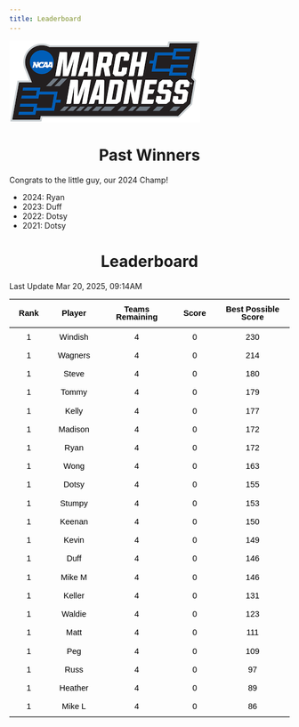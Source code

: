 ```yaml
---
title: Leaderboard
---
```


<link href="/rmarkdown-libs/tabwid/tabwid.css" rel="stylesheet" />
<script src="/rmarkdown-libs/tabwid/tabwid.js"></script>
<style type="text/css">
h1 {
  text-align: center;
}
</style>

![](march_madness_logo.png)

# Past Winners

Congrats to the little guy, our 2024 Champ!

- 2024: Ryan
- 2023: Duff
- 2022: Dotsy
- 2021: Dotsy

# Leaderboard

Last Update Mar 20, 2025, 09:14AM

<div class="tabwid"><style>.cl-3e239818{}.cl-3e1fb20c{font-family:'Helvetica';font-size:11pt;font-weight:bold;font-style:normal;text-decoration:none;color:rgba(0, 0, 0, 1.00);background-color:transparent;}.cl-3e1fb220{font-family:'Helvetica';font-size:11pt;font-weight:normal;font-style:normal;text-decoration:none;color:rgba(0, 0, 0, 1.00);background-color:transparent;}.cl-3e2143a6{margin:0;text-align:center;border-bottom: 0 solid rgba(0, 0, 0, 1.00);border-top: 0 solid rgba(0, 0, 0, 1.00);border-left: 0 solid rgba(0, 0, 0, 1.00);border-right: 0 solid rgba(0, 0, 0, 1.00);padding-bottom:5pt;padding-top:5pt;padding-left:5pt;padding-right:5pt;line-height: 1;background-color:transparent;}.cl-3e214e78{width:0.659in;background-color:transparent;vertical-align: middle;border-bottom: 1.5pt solid rgba(102, 102, 102, 1.00);border-top: 1.5pt solid rgba(102, 102, 102, 1.00);border-left: 0 solid rgba(0, 0, 0, 1.00);border-right: 0 solid rgba(0, 0, 0, 1.00);margin-bottom:0;margin-top:0;margin-left:0;margin-right:0;}.cl-3e214e79{width:0.897in;background-color:transparent;vertical-align: middle;border-bottom: 1.5pt solid rgba(102, 102, 102, 1.00);border-top: 1.5pt solid rgba(102, 102, 102, 1.00);border-left: 0 solid rgba(0, 0, 0, 1.00);border-right: 0 solid rgba(0, 0, 0, 1.00);margin-bottom:0;margin-top:0;margin-left:0;margin-right:0;}.cl-3e214e82{width:1.593in;background-color:transparent;vertical-align: middle;border-bottom: 1.5pt solid rgba(102, 102, 102, 1.00);border-top: 1.5pt solid rgba(102, 102, 102, 1.00);border-left: 0 solid rgba(0, 0, 0, 1.00);border-right: 0 solid rgba(0, 0, 0, 1.00);margin-bottom:0;margin-top:0;margin-left:0;margin-right:0;}.cl-3e214e83{width:0.71in;background-color:transparent;vertical-align: middle;border-bottom: 1.5pt solid rgba(102, 102, 102, 1.00);border-top: 1.5pt solid rgba(102, 102, 102, 1.00);border-left: 0 solid rgba(0, 0, 0, 1.00);border-right: 0 solid rgba(0, 0, 0, 1.00);margin-bottom:0;margin-top:0;margin-left:0;margin-right:0;}.cl-3e214e84{width:1.754in;background-color:transparent;vertical-align: middle;border-bottom: 1.5pt solid rgba(102, 102, 102, 1.00);border-top: 1.5pt solid rgba(102, 102, 102, 1.00);border-left: 0 solid rgba(0, 0, 0, 1.00);border-right: 0 solid rgba(0, 0, 0, 1.00);margin-bottom:0;margin-top:0;margin-left:0;margin-right:0;}.cl-3e214e85{width:0.659in;background-color:transparent;vertical-align: middle;border-bottom: 0 solid rgba(0, 0, 0, 1.00);border-top: 0 solid rgba(0, 0, 0, 1.00);border-left: 0 solid rgba(0, 0, 0, 1.00);border-right: 0 solid rgba(0, 0, 0, 1.00);margin-bottom:0;margin-top:0;margin-left:0;margin-right:0;}.cl-3e214e8c{width:0.897in;background-color:transparent;vertical-align: middle;border-bottom: 0 solid rgba(0, 0, 0, 1.00);border-top: 0 solid rgba(0, 0, 0, 1.00);border-left: 0 solid rgba(0, 0, 0, 1.00);border-right: 0 solid rgba(0, 0, 0, 1.00);margin-bottom:0;margin-top:0;margin-left:0;margin-right:0;}.cl-3e214e8d{width:1.593in;background-color:transparent;vertical-align: middle;border-bottom: 0 solid rgba(0, 0, 0, 1.00);border-top: 0 solid rgba(0, 0, 0, 1.00);border-left: 0 solid rgba(0, 0, 0, 1.00);border-right: 0 solid rgba(0, 0, 0, 1.00);margin-bottom:0;margin-top:0;margin-left:0;margin-right:0;}.cl-3e214e8e{width:0.71in;background-color:transparent;vertical-align: middle;border-bottom: 0 solid rgba(0, 0, 0, 1.00);border-top: 0 solid rgba(0, 0, 0, 1.00);border-left: 0 solid rgba(0, 0, 0, 1.00);border-right: 0 solid rgba(0, 0, 0, 1.00);margin-bottom:0;margin-top:0;margin-left:0;margin-right:0;}.cl-3e214e96{width:1.754in;background-color:transparent;vertical-align: middle;border-bottom: 0 solid rgba(0, 0, 0, 1.00);border-top: 0 solid rgba(0, 0, 0, 1.00);border-left: 0 solid rgba(0, 0, 0, 1.00);border-right: 0 solid rgba(0, 0, 0, 1.00);margin-bottom:0;margin-top:0;margin-left:0;margin-right:0;}.cl-3e214e97{width:0.659in;background-color:transparent;vertical-align: middle;border-bottom: 0 solid rgba(0, 0, 0, 1.00);border-top: 0 solid rgba(0, 0, 0, 1.00);border-left: 0 solid rgba(0, 0, 0, 1.00);border-right: 0 solid rgba(0, 0, 0, 1.00);margin-bottom:0;margin-top:0;margin-left:0;margin-right:0;}.cl-3e214ea0{width:0.897in;background-color:transparent;vertical-align: middle;border-bottom: 0 solid rgba(0, 0, 0, 1.00);border-top: 0 solid rgba(0, 0, 0, 1.00);border-left: 0 solid rgba(0, 0, 0, 1.00);border-right: 0 solid rgba(0, 0, 0, 1.00);margin-bottom:0;margin-top:0;margin-left:0;margin-right:0;}.cl-3e214ea1{width:1.593in;background-color:transparent;vertical-align: middle;border-bottom: 0 solid rgba(0, 0, 0, 1.00);border-top: 0 solid rgba(0, 0, 0, 1.00);border-left: 0 solid rgba(0, 0, 0, 1.00);border-right: 0 solid rgba(0, 0, 0, 1.00);margin-bottom:0;margin-top:0;margin-left:0;margin-right:0;}.cl-3e214ea2{width:0.71in;background-color:transparent;vertical-align: middle;border-bottom: 0 solid rgba(0, 0, 0, 1.00);border-top: 0 solid rgba(0, 0, 0, 1.00);border-left: 0 solid rgba(0, 0, 0, 1.00);border-right: 0 solid rgba(0, 0, 0, 1.00);margin-bottom:0;margin-top:0;margin-left:0;margin-right:0;}.cl-3e214ea3{width:1.754in;background-color:transparent;vertical-align: middle;border-bottom: 0 solid rgba(0, 0, 0, 1.00);border-top: 0 solid rgba(0, 0, 0, 1.00);border-left: 0 solid rgba(0, 0, 0, 1.00);border-right: 0 solid rgba(0, 0, 0, 1.00);margin-bottom:0;margin-top:0;margin-left:0;margin-right:0;}.cl-3e214eaa{width:0.659in;background-color:transparent;vertical-align: middle;border-bottom: 0 solid rgba(0, 0, 0, 1.00);border-top: 0 solid rgba(0, 0, 0, 1.00);border-left: 0 solid rgba(0, 0, 0, 1.00);border-right: 0 solid rgba(0, 0, 0, 1.00);margin-bottom:0;margin-top:0;margin-left:0;margin-right:0;}.cl-3e214eab{width:0.897in;background-color:transparent;vertical-align: middle;border-bottom: 0 solid rgba(0, 0, 0, 1.00);border-top: 0 solid rgba(0, 0, 0, 1.00);border-left: 0 solid rgba(0, 0, 0, 1.00);border-right: 0 solid rgba(0, 0, 0, 1.00);margin-bottom:0;margin-top:0;margin-left:0;margin-right:0;}.cl-3e214eac{width:1.593in;background-color:transparent;vertical-align: middle;border-bottom: 0 solid rgba(0, 0, 0, 1.00);border-top: 0 solid rgba(0, 0, 0, 1.00);border-left: 0 solid rgba(0, 0, 0, 1.00);border-right: 0 solid rgba(0, 0, 0, 1.00);margin-bottom:0;margin-top:0;margin-left:0;margin-right:0;}.cl-3e214eb4{width:0.71in;background-color:transparent;vertical-align: middle;border-bottom: 0 solid rgba(0, 0, 0, 1.00);border-top: 0 solid rgba(0, 0, 0, 1.00);border-left: 0 solid rgba(0, 0, 0, 1.00);border-right: 0 solid rgba(0, 0, 0, 1.00);margin-bottom:0;margin-top:0;margin-left:0;margin-right:0;}.cl-3e214eb5{width:1.754in;background-color:transparent;vertical-align: middle;border-bottom: 0 solid rgba(0, 0, 0, 1.00);border-top: 0 solid rgba(0, 0, 0, 1.00);border-left: 0 solid rgba(0, 0, 0, 1.00);border-right: 0 solid rgba(0, 0, 0, 1.00);margin-bottom:0;margin-top:0;margin-left:0;margin-right:0;}.cl-3e214eb6{width:0.659in;background-color:transparent;vertical-align: middle;border-bottom: 0 solid rgba(0, 0, 0, 1.00);border-top: 0 solid rgba(0, 0, 0, 1.00);border-left: 0 solid rgba(0, 0, 0, 1.00);border-right: 0 solid rgba(0, 0, 0, 1.00);margin-bottom:0;margin-top:0;margin-left:0;margin-right:0;}.cl-3e214ebe{width:0.897in;background-color:transparent;vertical-align: middle;border-bottom: 0 solid rgba(0, 0, 0, 1.00);border-top: 0 solid rgba(0, 0, 0, 1.00);border-left: 0 solid rgba(0, 0, 0, 1.00);border-right: 0 solid rgba(0, 0, 0, 1.00);margin-bottom:0;margin-top:0;margin-left:0;margin-right:0;}.cl-3e214ebf{width:1.593in;background-color:transparent;vertical-align: middle;border-bottom: 0 solid rgba(0, 0, 0, 1.00);border-top: 0 solid rgba(0, 0, 0, 1.00);border-left: 0 solid rgba(0, 0, 0, 1.00);border-right: 0 solid rgba(0, 0, 0, 1.00);margin-bottom:0;margin-top:0;margin-left:0;margin-right:0;}.cl-3e214ec0{width:0.71in;background-color:transparent;vertical-align: middle;border-bottom: 0 solid rgba(0, 0, 0, 1.00);border-top: 0 solid rgba(0, 0, 0, 1.00);border-left: 0 solid rgba(0, 0, 0, 1.00);border-right: 0 solid rgba(0, 0, 0, 1.00);margin-bottom:0;margin-top:0;margin-left:0;margin-right:0;}.cl-3e214ec8{width:1.754in;background-color:transparent;vertical-align: middle;border-bottom: 0 solid rgba(0, 0, 0, 1.00);border-top: 0 solid rgba(0, 0, 0, 1.00);border-left: 0 solid rgba(0, 0, 0, 1.00);border-right: 0 solid rgba(0, 0, 0, 1.00);margin-bottom:0;margin-top:0;margin-left:0;margin-right:0;}.cl-3e214ec9{width:0.659in;background-color:transparent;vertical-align: middle;border-bottom: 0 solid rgba(0, 0, 0, 1.00);border-top: 0 solid rgba(0, 0, 0, 1.00);border-left: 0 solid rgba(0, 0, 0, 1.00);border-right: 0 solid rgba(0, 0, 0, 1.00);margin-bottom:0;margin-top:0;margin-left:0;margin-right:0;}.cl-3e214ed2{width:0.897in;background-color:transparent;vertical-align: middle;border-bottom: 0 solid rgba(0, 0, 0, 1.00);border-top: 0 solid rgba(0, 0, 0, 1.00);border-left: 0 solid rgba(0, 0, 0, 1.00);border-right: 0 solid rgba(0, 0, 0, 1.00);margin-bottom:0;margin-top:0;margin-left:0;margin-right:0;}.cl-3e214ed3{width:1.593in;background-color:transparent;vertical-align: middle;border-bottom: 0 solid rgba(0, 0, 0, 1.00);border-top: 0 solid rgba(0, 0, 0, 1.00);border-left: 0 solid rgba(0, 0, 0, 1.00);border-right: 0 solid rgba(0, 0, 0, 1.00);margin-bottom:0;margin-top:0;margin-left:0;margin-right:0;}.cl-3e214ed4{width:0.71in;background-color:transparent;vertical-align: middle;border-bottom: 0 solid rgba(0, 0, 0, 1.00);border-top: 0 solid rgba(0, 0, 0, 1.00);border-left: 0 solid rgba(0, 0, 0, 1.00);border-right: 0 solid rgba(0, 0, 0, 1.00);margin-bottom:0;margin-top:0;margin-left:0;margin-right:0;}.cl-3e214ed5{width:1.754in;background-color:transparent;vertical-align: middle;border-bottom: 0 solid rgba(0, 0, 0, 1.00);border-top: 0 solid rgba(0, 0, 0, 1.00);border-left: 0 solid rgba(0, 0, 0, 1.00);border-right: 0 solid rgba(0, 0, 0, 1.00);margin-bottom:0;margin-top:0;margin-left:0;margin-right:0;}.cl-3e214edc{width:0.659in;background-color:transparent;vertical-align: middle;border-bottom: 0 solid rgba(0, 0, 0, 1.00);border-top: 0 solid rgba(0, 0, 0, 1.00);border-left: 0 solid rgba(0, 0, 0, 1.00);border-right: 0 solid rgba(0, 0, 0, 1.00);margin-bottom:0;margin-top:0;margin-left:0;margin-right:0;}.cl-3e214edd{width:0.897in;background-color:transparent;vertical-align: middle;border-bottom: 0 solid rgba(0, 0, 0, 1.00);border-top: 0 solid rgba(0, 0, 0, 1.00);border-left: 0 solid rgba(0, 0, 0, 1.00);border-right: 0 solid rgba(0, 0, 0, 1.00);margin-bottom:0;margin-top:0;margin-left:0;margin-right:0;}.cl-3e214ede{width:1.593in;background-color:transparent;vertical-align: middle;border-bottom: 0 solid rgba(0, 0, 0, 1.00);border-top: 0 solid rgba(0, 0, 0, 1.00);border-left: 0 solid rgba(0, 0, 0, 1.00);border-right: 0 solid rgba(0, 0, 0, 1.00);margin-bottom:0;margin-top:0;margin-left:0;margin-right:0;}.cl-3e214edf{width:0.71in;background-color:transparent;vertical-align: middle;border-bottom: 0 solid rgba(0, 0, 0, 1.00);border-top: 0 solid rgba(0, 0, 0, 1.00);border-left: 0 solid rgba(0, 0, 0, 1.00);border-right: 0 solid rgba(0, 0, 0, 1.00);margin-bottom:0;margin-top:0;margin-left:0;margin-right:0;}.cl-3e214ee6{width:1.754in;background-color:transparent;vertical-align: middle;border-bottom: 0 solid rgba(0, 0, 0, 1.00);border-top: 0 solid rgba(0, 0, 0, 1.00);border-left: 0 solid rgba(0, 0, 0, 1.00);border-right: 0 solid rgba(0, 0, 0, 1.00);margin-bottom:0;margin-top:0;margin-left:0;margin-right:0;}.cl-3e214ee7{width:0.659in;background-color:transparent;vertical-align: middle;border-bottom: 0 solid rgba(0, 0, 0, 1.00);border-top: 0 solid rgba(0, 0, 0, 1.00);border-left: 0 solid rgba(0, 0, 0, 1.00);border-right: 0 solid rgba(0, 0, 0, 1.00);margin-bottom:0;margin-top:0;margin-left:0;margin-right:0;}.cl-3e214ee8{width:0.897in;background-color:transparent;vertical-align: middle;border-bottom: 0 solid rgba(0, 0, 0, 1.00);border-top: 0 solid rgba(0, 0, 0, 1.00);border-left: 0 solid rgba(0, 0, 0, 1.00);border-right: 0 solid rgba(0, 0, 0, 1.00);margin-bottom:0;margin-top:0;margin-left:0;margin-right:0;}.cl-3e214ee9{width:1.593in;background-color:transparent;vertical-align: middle;border-bottom: 0 solid rgba(0, 0, 0, 1.00);border-top: 0 solid rgba(0, 0, 0, 1.00);border-left: 0 solid rgba(0, 0, 0, 1.00);border-right: 0 solid rgba(0, 0, 0, 1.00);margin-bottom:0;margin-top:0;margin-left:0;margin-right:0;}.cl-3e214ef0{width:0.71in;background-color:transparent;vertical-align: middle;border-bottom: 0 solid rgba(0, 0, 0, 1.00);border-top: 0 solid rgba(0, 0, 0, 1.00);border-left: 0 solid rgba(0, 0, 0, 1.00);border-right: 0 solid rgba(0, 0, 0, 1.00);margin-bottom:0;margin-top:0;margin-left:0;margin-right:0;}.cl-3e214ef1{width:1.754in;background-color:transparent;vertical-align: middle;border-bottom: 0 solid rgba(0, 0, 0, 1.00);border-top: 0 solid rgba(0, 0, 0, 1.00);border-left: 0 solid rgba(0, 0, 0, 1.00);border-right: 0 solid rgba(0, 0, 0, 1.00);margin-bottom:0;margin-top:0;margin-left:0;margin-right:0;}.cl-3e214ef2{width:0.659in;background-color:transparent;vertical-align: middle;border-bottom: 0 solid rgba(0, 0, 0, 1.00);border-top: 0 solid rgba(0, 0, 0, 1.00);border-left: 0 solid rgba(0, 0, 0, 1.00);border-right: 0 solid rgba(0, 0, 0, 1.00);margin-bottom:0;margin-top:0;margin-left:0;margin-right:0;}.cl-3e214efa{width:0.897in;background-color:transparent;vertical-align: middle;border-bottom: 0 solid rgba(0, 0, 0, 1.00);border-top: 0 solid rgba(0, 0, 0, 1.00);border-left: 0 solid rgba(0, 0, 0, 1.00);border-right: 0 solid rgba(0, 0, 0, 1.00);margin-bottom:0;margin-top:0;margin-left:0;margin-right:0;}.cl-3e214efb{width:1.593in;background-color:transparent;vertical-align: middle;border-bottom: 0 solid rgba(0, 0, 0, 1.00);border-top: 0 solid rgba(0, 0, 0, 1.00);border-left: 0 solid rgba(0, 0, 0, 1.00);border-right: 0 solid rgba(0, 0, 0, 1.00);margin-bottom:0;margin-top:0;margin-left:0;margin-right:0;}.cl-3e214efc{width:0.71in;background-color:transparent;vertical-align: middle;border-bottom: 0 solid rgba(0, 0, 0, 1.00);border-top: 0 solid rgba(0, 0, 0, 1.00);border-left: 0 solid rgba(0, 0, 0, 1.00);border-right: 0 solid rgba(0, 0, 0, 1.00);margin-bottom:0;margin-top:0;margin-left:0;margin-right:0;}.cl-3e214f04{width:1.754in;background-color:transparent;vertical-align: middle;border-bottom: 0 solid rgba(0, 0, 0, 1.00);border-top: 0 solid rgba(0, 0, 0, 1.00);border-left: 0 solid rgba(0, 0, 0, 1.00);border-right: 0 solid rgba(0, 0, 0, 1.00);margin-bottom:0;margin-top:0;margin-left:0;margin-right:0;}.cl-3e214f05{width:0.659in;background-color:transparent;vertical-align: middle;border-bottom: 0 solid rgba(0, 0, 0, 1.00);border-top: 0 solid rgba(0, 0, 0, 1.00);border-left: 0 solid rgba(0, 0, 0, 1.00);border-right: 0 solid rgba(0, 0, 0, 1.00);margin-bottom:0;margin-top:0;margin-left:0;margin-right:0;}.cl-3e214f06{width:0.897in;background-color:transparent;vertical-align: middle;border-bottom: 0 solid rgba(0, 0, 0, 1.00);border-top: 0 solid rgba(0, 0, 0, 1.00);border-left: 0 solid rgba(0, 0, 0, 1.00);border-right: 0 solid rgba(0, 0, 0, 1.00);margin-bottom:0;margin-top:0;margin-left:0;margin-right:0;}.cl-3e214f0e{width:1.593in;background-color:transparent;vertical-align: middle;border-bottom: 0 solid rgba(0, 0, 0, 1.00);border-top: 0 solid rgba(0, 0, 0, 1.00);border-left: 0 solid rgba(0, 0, 0, 1.00);border-right: 0 solid rgba(0, 0, 0, 1.00);margin-bottom:0;margin-top:0;margin-left:0;margin-right:0;}.cl-3e214f0f{width:0.71in;background-color:transparent;vertical-align: middle;border-bottom: 0 solid rgba(0, 0, 0, 1.00);border-top: 0 solid rgba(0, 0, 0, 1.00);border-left: 0 solid rgba(0, 0, 0, 1.00);border-right: 0 solid rgba(0, 0, 0, 1.00);margin-bottom:0;margin-top:0;margin-left:0;margin-right:0;}.cl-3e214f10{width:1.754in;background-color:transparent;vertical-align: middle;border-bottom: 0 solid rgba(0, 0, 0, 1.00);border-top: 0 solid rgba(0, 0, 0, 1.00);border-left: 0 solid rgba(0, 0, 0, 1.00);border-right: 0 solid rgba(0, 0, 0, 1.00);margin-bottom:0;margin-top:0;margin-left:0;margin-right:0;}.cl-3e214f18{width:0.659in;background-color:transparent;vertical-align: middle;border-bottom: 0 solid rgba(0, 0, 0, 1.00);border-top: 0 solid rgba(0, 0, 0, 1.00);border-left: 0 solid rgba(0, 0, 0, 1.00);border-right: 0 solid rgba(0, 0, 0, 1.00);margin-bottom:0;margin-top:0;margin-left:0;margin-right:0;}.cl-3e214f19{width:0.897in;background-color:transparent;vertical-align: middle;border-bottom: 0 solid rgba(0, 0, 0, 1.00);border-top: 0 solid rgba(0, 0, 0, 1.00);border-left: 0 solid rgba(0, 0, 0, 1.00);border-right: 0 solid rgba(0, 0, 0, 1.00);margin-bottom:0;margin-top:0;margin-left:0;margin-right:0;}.cl-3e214f1a{width:1.593in;background-color:transparent;vertical-align: middle;border-bottom: 0 solid rgba(0, 0, 0, 1.00);border-top: 0 solid rgba(0, 0, 0, 1.00);border-left: 0 solid rgba(0, 0, 0, 1.00);border-right: 0 solid rgba(0, 0, 0, 1.00);margin-bottom:0;margin-top:0;margin-left:0;margin-right:0;}.cl-3e214f1b{width:0.71in;background-color:transparent;vertical-align: middle;border-bottom: 0 solid rgba(0, 0, 0, 1.00);border-top: 0 solid rgba(0, 0, 0, 1.00);border-left: 0 solid rgba(0, 0, 0, 1.00);border-right: 0 solid rgba(0, 0, 0, 1.00);margin-bottom:0;margin-top:0;margin-left:0;margin-right:0;}.cl-3e214f22{width:1.754in;background-color:transparent;vertical-align: middle;border-bottom: 0 solid rgba(0, 0, 0, 1.00);border-top: 0 solid rgba(0, 0, 0, 1.00);border-left: 0 solid rgba(0, 0, 0, 1.00);border-right: 0 solid rgba(0, 0, 0, 1.00);margin-bottom:0;margin-top:0;margin-left:0;margin-right:0;}.cl-3e214f23{width:0.659in;background-color:transparent;vertical-align: middle;border-bottom: 1.5pt solid rgba(102, 102, 102, 1.00);border-top: 0 solid rgba(0, 0, 0, 1.00);border-left: 0 solid rgba(0, 0, 0, 1.00);border-right: 0 solid rgba(0, 0, 0, 1.00);margin-bottom:0;margin-top:0;margin-left:0;margin-right:0;}.cl-3e214f24{width:0.897in;background-color:transparent;vertical-align: middle;border-bottom: 1.5pt solid rgba(102, 102, 102, 1.00);border-top: 0 solid rgba(0, 0, 0, 1.00);border-left: 0 solid rgba(0, 0, 0, 1.00);border-right: 0 solid rgba(0, 0, 0, 1.00);margin-bottom:0;margin-top:0;margin-left:0;margin-right:0;}.cl-3e214f25{width:1.593in;background-color:transparent;vertical-align: middle;border-bottom: 1.5pt solid rgba(102, 102, 102, 1.00);border-top: 0 solid rgba(0, 0, 0, 1.00);border-left: 0 solid rgba(0, 0, 0, 1.00);border-right: 0 solid rgba(0, 0, 0, 1.00);margin-bottom:0;margin-top:0;margin-left:0;margin-right:0;}.cl-3e214f2c{width:0.71in;background-color:transparent;vertical-align: middle;border-bottom: 1.5pt solid rgba(102, 102, 102, 1.00);border-top: 0 solid rgba(0, 0, 0, 1.00);border-left: 0 solid rgba(0, 0, 0, 1.00);border-right: 0 solid rgba(0, 0, 0, 1.00);margin-bottom:0;margin-top:0;margin-left:0;margin-right:0;}.cl-3e214f2d{width:1.754in;background-color:transparent;vertical-align: middle;border-bottom: 1.5pt solid rgba(102, 102, 102, 1.00);border-top: 0 solid rgba(0, 0, 0, 1.00);border-left: 0 solid rgba(0, 0, 0, 1.00);border-right: 0 solid rgba(0, 0, 0, 1.00);margin-bottom:0;margin-top:0;margin-left:0;margin-right:0;}</style><table data-quarto-disable-processing='true' class='cl-3e239818'><thead><tr style="overflow-wrap:break-word;"><th class="cl-3e214e78"><p class="cl-3e2143a6"><span class="cl-3e1fb20c">Rank</span></p></th><th class="cl-3e214e79"><p class="cl-3e2143a6"><span class="cl-3e1fb20c">Player</span></p></th><th class="cl-3e214e82"><p class="cl-3e2143a6"><span class="cl-3e1fb20c">Teams Remaining</span></p></th><th class="cl-3e214e83"><p class="cl-3e2143a6"><span class="cl-3e1fb20c">Score</span></p></th><th class="cl-3e214e84"><p class="cl-3e2143a6"><span class="cl-3e1fb20c">Best Possible Score</span></p></th></tr></thead><tbody><tr style="overflow-wrap:break-word;"><td class="cl-3e214e85"><p class="cl-3e2143a6"><span class="cl-3e1fb220">1</span></p></td><td class="cl-3e214e8c"><p class="cl-3e2143a6"><span class="cl-3e1fb220">Windish</span></p></td><td class="cl-3e214e8d"><p class="cl-3e2143a6"><span class="cl-3e1fb220">4</span></p></td><td class="cl-3e214e8e"><p class="cl-3e2143a6"><span class="cl-3e1fb220">0</span></p></td><td class="cl-3e214e96"><p class="cl-3e2143a6"><span class="cl-3e1fb220">230</span></p></td></tr><tr style="overflow-wrap:break-word;"><td class="cl-3e214e97"><p class="cl-3e2143a6"><span class="cl-3e1fb220">1</span></p></td><td class="cl-3e214ea0"><p class="cl-3e2143a6"><span class="cl-3e1fb220">Wagners</span></p></td><td class="cl-3e214ea1"><p class="cl-3e2143a6"><span class="cl-3e1fb220">4</span></p></td><td class="cl-3e214ea2"><p class="cl-3e2143a6"><span class="cl-3e1fb220">0</span></p></td><td class="cl-3e214ea3"><p class="cl-3e2143a6"><span class="cl-3e1fb220">214</span></p></td></tr><tr style="overflow-wrap:break-word;"><td class="cl-3e214eaa"><p class="cl-3e2143a6"><span class="cl-3e1fb220">1</span></p></td><td class="cl-3e214eab"><p class="cl-3e2143a6"><span class="cl-3e1fb220">Steve</span></p></td><td class="cl-3e214eac"><p class="cl-3e2143a6"><span class="cl-3e1fb220">4</span></p></td><td class="cl-3e214eb4"><p class="cl-3e2143a6"><span class="cl-3e1fb220">0</span></p></td><td class="cl-3e214eb5"><p class="cl-3e2143a6"><span class="cl-3e1fb220">180</span></p></td></tr><tr style="overflow-wrap:break-word;"><td class="cl-3e214eb6"><p class="cl-3e2143a6"><span class="cl-3e1fb220">1</span></p></td><td class="cl-3e214ebe"><p class="cl-3e2143a6"><span class="cl-3e1fb220">Tommy</span></p></td><td class="cl-3e214ebf"><p class="cl-3e2143a6"><span class="cl-3e1fb220">4</span></p></td><td class="cl-3e214ec0"><p class="cl-3e2143a6"><span class="cl-3e1fb220">0</span></p></td><td class="cl-3e214ec8"><p class="cl-3e2143a6"><span class="cl-3e1fb220">179</span></p></td></tr><tr style="overflow-wrap:break-word;"><td class="cl-3e214eb6"><p class="cl-3e2143a6"><span class="cl-3e1fb220">1</span></p></td><td class="cl-3e214ebe"><p class="cl-3e2143a6"><span class="cl-3e1fb220">Kelly</span></p></td><td class="cl-3e214ebf"><p class="cl-3e2143a6"><span class="cl-3e1fb220">4</span></p></td><td class="cl-3e214ec0"><p class="cl-3e2143a6"><span class="cl-3e1fb220">0</span></p></td><td class="cl-3e214ec8"><p class="cl-3e2143a6"><span class="cl-3e1fb220">177</span></p></td></tr><tr style="overflow-wrap:break-word;"><td class="cl-3e214e85"><p class="cl-3e2143a6"><span class="cl-3e1fb220">1</span></p></td><td class="cl-3e214e8c"><p class="cl-3e2143a6"><span class="cl-3e1fb220">Madison</span></p></td><td class="cl-3e214e8d"><p class="cl-3e2143a6"><span class="cl-3e1fb220">4</span></p></td><td class="cl-3e214e8e"><p class="cl-3e2143a6"><span class="cl-3e1fb220">0</span></p></td><td class="cl-3e214e96"><p class="cl-3e2143a6"><span class="cl-3e1fb220">172</span></p></td></tr><tr style="overflow-wrap:break-word;"><td class="cl-3e214eb6"><p class="cl-3e2143a6"><span class="cl-3e1fb220">1</span></p></td><td class="cl-3e214ebe"><p class="cl-3e2143a6"><span class="cl-3e1fb220">Ryan</span></p></td><td class="cl-3e214ebf"><p class="cl-3e2143a6"><span class="cl-3e1fb220">4</span></p></td><td class="cl-3e214ec0"><p class="cl-3e2143a6"><span class="cl-3e1fb220">0</span></p></td><td class="cl-3e214ec8"><p class="cl-3e2143a6"><span class="cl-3e1fb220">172</span></p></td></tr><tr style="overflow-wrap:break-word;"><td class="cl-3e214e97"><p class="cl-3e2143a6"><span class="cl-3e1fb220">1</span></p></td><td class="cl-3e214ea0"><p class="cl-3e2143a6"><span class="cl-3e1fb220">Wong</span></p></td><td class="cl-3e214ea1"><p class="cl-3e2143a6"><span class="cl-3e1fb220">4</span></p></td><td class="cl-3e214ea2"><p class="cl-3e2143a6"><span class="cl-3e1fb220">0</span></p></td><td class="cl-3e214ea3"><p class="cl-3e2143a6"><span class="cl-3e1fb220">163</span></p></td></tr><tr style="overflow-wrap:break-word;"><td class="cl-3e214eb6"><p class="cl-3e2143a6"><span class="cl-3e1fb220">1</span></p></td><td class="cl-3e214ebe"><p class="cl-3e2143a6"><span class="cl-3e1fb220">Dotsy</span></p></td><td class="cl-3e214ebf"><p class="cl-3e2143a6"><span class="cl-3e1fb220">4</span></p></td><td class="cl-3e214ec0"><p class="cl-3e2143a6"><span class="cl-3e1fb220">0</span></p></td><td class="cl-3e214ec8"><p class="cl-3e2143a6"><span class="cl-3e1fb220">155</span></p></td></tr><tr style="overflow-wrap:break-word;"><td class="cl-3e214ec9"><p class="cl-3e2143a6"><span class="cl-3e1fb220">1</span></p></td><td class="cl-3e214ed2"><p class="cl-3e2143a6"><span class="cl-3e1fb220">Stumpy</span></p></td><td class="cl-3e214ed3"><p class="cl-3e2143a6"><span class="cl-3e1fb220">4</span></p></td><td class="cl-3e214ed4"><p class="cl-3e2143a6"><span class="cl-3e1fb220">0</span></p></td><td class="cl-3e214ed5"><p class="cl-3e2143a6"><span class="cl-3e1fb220">153</span></p></td></tr><tr style="overflow-wrap:break-word;"><td class="cl-3e214edc"><p class="cl-3e2143a6"><span class="cl-3e1fb220">1</span></p></td><td class="cl-3e214edd"><p class="cl-3e2143a6"><span class="cl-3e1fb220">Keenan</span></p></td><td class="cl-3e214ede"><p class="cl-3e2143a6"><span class="cl-3e1fb220">4</span></p></td><td class="cl-3e214edf"><p class="cl-3e2143a6"><span class="cl-3e1fb220">0</span></p></td><td class="cl-3e214ee6"><p class="cl-3e2143a6"><span class="cl-3e1fb220">150</span></p></td></tr><tr style="overflow-wrap:break-word;"><td class="cl-3e214edc"><p class="cl-3e2143a6"><span class="cl-3e1fb220">1</span></p></td><td class="cl-3e214edd"><p class="cl-3e2143a6"><span class="cl-3e1fb220">Kevin</span></p></td><td class="cl-3e214ede"><p class="cl-3e2143a6"><span class="cl-3e1fb220">4</span></p></td><td class="cl-3e214edf"><p class="cl-3e2143a6"><span class="cl-3e1fb220">0</span></p></td><td class="cl-3e214ee6"><p class="cl-3e2143a6"><span class="cl-3e1fb220">149</span></p></td></tr><tr style="overflow-wrap:break-word;"><td class="cl-3e214ee7"><p class="cl-3e2143a6"><span class="cl-3e1fb220">1</span></p></td><td class="cl-3e214ee8"><p class="cl-3e2143a6"><span class="cl-3e1fb220">Duff</span></p></td><td class="cl-3e214ee9"><p class="cl-3e2143a6"><span class="cl-3e1fb220">4</span></p></td><td class="cl-3e214ef0"><p class="cl-3e2143a6"><span class="cl-3e1fb220">0</span></p></td><td class="cl-3e214ef1"><p class="cl-3e2143a6"><span class="cl-3e1fb220">146</span></p></td></tr><tr style="overflow-wrap:break-word;"><td class="cl-3e214edc"><p class="cl-3e2143a6"><span class="cl-3e1fb220">1</span></p></td><td class="cl-3e214edd"><p class="cl-3e2143a6"><span class="cl-3e1fb220">Mike M</span></p></td><td class="cl-3e214ede"><p class="cl-3e2143a6"><span class="cl-3e1fb220">4</span></p></td><td class="cl-3e214edf"><p class="cl-3e2143a6"><span class="cl-3e1fb220">0</span></p></td><td class="cl-3e214ee6"><p class="cl-3e2143a6"><span class="cl-3e1fb220">146</span></p></td></tr><tr style="overflow-wrap:break-word;"><td class="cl-3e214edc"><p class="cl-3e2143a6"><span class="cl-3e1fb220">1</span></p></td><td class="cl-3e214edd"><p class="cl-3e2143a6"><span class="cl-3e1fb220">Keller</span></p></td><td class="cl-3e214ede"><p class="cl-3e2143a6"><span class="cl-3e1fb220">4</span></p></td><td class="cl-3e214edf"><p class="cl-3e2143a6"><span class="cl-3e1fb220">0</span></p></td><td class="cl-3e214ee6"><p class="cl-3e2143a6"><span class="cl-3e1fb220">131</span></p></td></tr><tr style="overflow-wrap:break-word;"><td class="cl-3e214ef2"><p class="cl-3e2143a6"><span class="cl-3e1fb220">1</span></p></td><td class="cl-3e214efa"><p class="cl-3e2143a6"><span class="cl-3e1fb220">Waldie</span></p></td><td class="cl-3e214efb"><p class="cl-3e2143a6"><span class="cl-3e1fb220">4</span></p></td><td class="cl-3e214efc"><p class="cl-3e2143a6"><span class="cl-3e1fb220">0</span></p></td><td class="cl-3e214f04"><p class="cl-3e2143a6"><span class="cl-3e1fb220">123</span></p></td></tr><tr style="overflow-wrap:break-word;"><td class="cl-3e214f05"><p class="cl-3e2143a6"><span class="cl-3e1fb220">1</span></p></td><td class="cl-3e214f06"><p class="cl-3e2143a6"><span class="cl-3e1fb220">Matt</span></p></td><td class="cl-3e214f0e"><p class="cl-3e2143a6"><span class="cl-3e1fb220">4</span></p></td><td class="cl-3e214f0f"><p class="cl-3e2143a6"><span class="cl-3e1fb220">0</span></p></td><td class="cl-3e214f10"><p class="cl-3e2143a6"><span class="cl-3e1fb220">111</span></p></td></tr><tr style="overflow-wrap:break-word;"><td class="cl-3e214e97"><p class="cl-3e2143a6"><span class="cl-3e1fb220">1</span></p></td><td class="cl-3e214ea0"><p class="cl-3e2143a6"><span class="cl-3e1fb220">Peg</span></p></td><td class="cl-3e214ea1"><p class="cl-3e2143a6"><span class="cl-3e1fb220">4</span></p></td><td class="cl-3e214ea2"><p class="cl-3e2143a6"><span class="cl-3e1fb220">0</span></p></td><td class="cl-3e214ea3"><p class="cl-3e2143a6"><span class="cl-3e1fb220">109</span></p></td></tr><tr style="overflow-wrap:break-word;"><td class="cl-3e214f18"><p class="cl-3e2143a6"><span class="cl-3e1fb220">1</span></p></td><td class="cl-3e214f19"><p class="cl-3e2143a6"><span class="cl-3e1fb220">Russ</span></p></td><td class="cl-3e214f1a"><p class="cl-3e2143a6"><span class="cl-3e1fb220">4</span></p></td><td class="cl-3e214f1b"><p class="cl-3e2143a6"><span class="cl-3e1fb220">0</span></p></td><td class="cl-3e214f22"><p class="cl-3e2143a6"><span class="cl-3e1fb220">97</span></p></td></tr><tr style="overflow-wrap:break-word;"><td class="cl-3e214ef2"><p class="cl-3e2143a6"><span class="cl-3e1fb220">1</span></p></td><td class="cl-3e214efa"><p class="cl-3e2143a6"><span class="cl-3e1fb220">Heather</span></p></td><td class="cl-3e214efb"><p class="cl-3e2143a6"><span class="cl-3e1fb220">4</span></p></td><td class="cl-3e214efc"><p class="cl-3e2143a6"><span class="cl-3e1fb220">0</span></p></td><td class="cl-3e214f04"><p class="cl-3e2143a6"><span class="cl-3e1fb220">89</span></p></td></tr><tr style="overflow-wrap:break-word;"><td class="cl-3e214f23"><p class="cl-3e2143a6"><span class="cl-3e1fb220">1</span></p></td><td class="cl-3e214f24"><p class="cl-3e2143a6"><span class="cl-3e1fb220">Mike L</span></p></td><td class="cl-3e214f25"><p class="cl-3e2143a6"><span class="cl-3e1fb220">4</span></p></td><td class="cl-3e214f2c"><p class="cl-3e2143a6"><span class="cl-3e1fb220">0</span></p></td><td class="cl-3e214f2d"><p class="cl-3e2143a6"><span class="cl-3e1fb220">86</span></p></td></tr></tbody></table></div>
